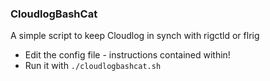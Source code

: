 ### CloudlogBashCat

A simple script to keep Cloudlog in synch with rigctld or flrig

* Edit the config file - instructions contained within!
* Run it with ``./cloudlogbashcat.sh``
